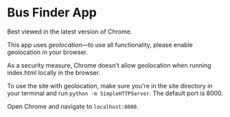 # Bus Finder App

Best viewed in the latest version of Chrome.

This app uses _geolocation_—to use all functionality, please enable geolocation in your browser.

As a security measure, Chrome doesn't allow geolocation when running index.html locally in the browser. 
	
To use the site with geolocation, make sure you're in the site directory in your terminal and run `python -m SimpleHTTPServer`. The default port is 8000.

Open Chrome and navigate to `localhost:8000`.